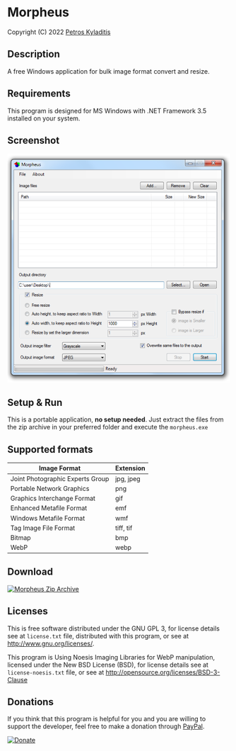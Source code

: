 # Morpheus  
Copyright (C) 2022 [Petros Kyladitis](https://www.multipetros.gr/)

## Description
A free Windows application for bulk image format convert and resize.

## Requirements
This program is designed for MS Windows with .NET Framework 3.5 installed on your system.

## Screenshot
![Screenshot](https://raw.githubusercontent.com/multipetros/morpheus/master/.github/screenshot.png) 

## Setup & Run
This is a portable application, __no setup needed__. Just extract the files from the zip archive in your preferred folder and execute the `morpheus.exe`

## Supported formats
| Image Format | Extension |
| --- | --- |
| Joint Photographic Experts Group | jpg, jpeg |
| Portable Network Graphics | png |
| Graphics Interchange Format | gif |
| Enhanced Metafile Format | emf |
| Windows Metafile Format | wmf |
| Tag Image File Format | tiff, tif |
| Bitmap | bmp |
| WebP | webp |

## Download  
 [![Morpheus Zip Archive](https://img.shields.io/badge/%F0%9F%92%BE%20Morpheus-zip%20archive-lightgrey)](https://github.com/multipetros/morpheus/releases/download/v1.0/morpheus-1.0.zip)  
 
## Licenses
This is free software distributed under the GNU GPL 3, for license details see at `license.txt` file, distributed with this program, or see at <http://www.gnu.org/licenses/>.

This program is Using Noesis Imaging Libraries for WebP manipulation, licensed under the New BSD License (BSD), for license details see at `license-noesis.txt` file, or see at <http://opensource.org/licenses/BSD-3-Clause>

## Donations
If you think that this program is helpful for you and you are willing to support the developer, feel free to  make a donation through [PayPal](https://www.paypal.me/PKyladitis).  

[![Donate](https://img.shields.io/badge/Donate-PayPal-green.svg)](https://www.paypal.me/PKyladitis)